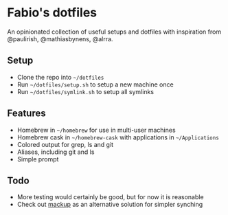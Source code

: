 # Fabio's dotfiles

An opinionated collection of useful setups and dotfiles with inspiration from @paulirish, @mathiasbynens, @alrra.

## Setup

- Clone the repo into `~/dotfiles`
- Run `~/dotfiles/setup.sh` to setup a new machine once
- Run `~/dotfiles/symlink.sh` to setup all symlinks

## Features

- Homebrew in `~/homebrew` for use in multi-user machines
- Homebrew cask in `~/homebrew-cask` with applications in `~/Applications`
- Colored output for grep, ls and git
- Aliases, including git and ls
- Simple prompt

## Todo

- More testing would certainly be good, but for now it is reasonable
- Check out [mackup](https://github.com/lra/mackup) as an alternative solution for simpler synching

